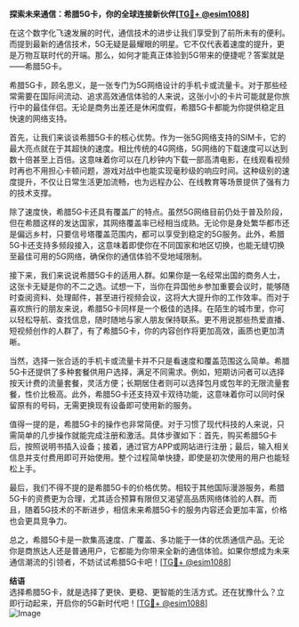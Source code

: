 **探索未来通信：希腊5G卡，你的全球连接新伙伴[[TG💪+ @esim1088](https://t.me/s/esim1088)]**

在这个数字化飞速发展的时代，通信技术的进步让我们享受到了前所未有的便利。而提到最新的通信技术，5G无疑是最耀眼的明星。它不仅代表着速度的提升，更是万物互联时代的开端。那么，如何才能真正体验到5G带来的便捷呢？答案就是——希腊5G卡。

希腊5G卡，顾名思义，是一张专门为5G网络设计的手机卡或流量卡。对于那些经常需要在国际间流动、追求高效通信体验的人来说，这张小小的卡片可能就是你旅行中的最佳伴侣。无论是商务出差还是休闲度假，希腊5G卡都能为你提供稳定且快速的网络支持。

首先，让我们来谈谈希腊5G卡的核心优势。作为一张5G网络支持的SIM卡，它的最大亮点就在于其超快的速度。相比传统的4G网络，5G网络的下载速度可以达到数十倍甚至上百倍。这意味着你可以在几秒钟内下载一部高清电影，在线观看视频时再也不用担心卡顿问题，游戏对战中也能实现毫秒级的响应时间。这种级别的速度提升，不仅让日常生活更加流畅，也为远程办公、在线教育等场景提供了强有力的技术支撑。

除了速度快，希腊5G卡还具有覆盖广的特点。虽然5G网络目前仍处于普及阶段，但在希腊这样的发达国家，其网络覆盖率已经相当成熟。无论你是身处繁华都市还是偏远乡村，只要信号塔覆盖范围内，都可以享受到稳定的5G服务。此外，希腊5G卡还支持多频段接入，这意味着即使你在不同国家和地区切换，也能无缝切换至最佳可用的5G网络，确保你的通信体验不受地域限制。

接下来，我们来说说希腊5G卡的适用人群。如果你是一名经常出国的商务人士，这张卡无疑是你的不二之选。试想一下，当你在异国他乡参加重要会议时，能够随时查阅资料、处理邮件，甚至进行视频会议，这将大大提升你的工作效率。而对于喜欢旅行的朋友来说，希腊5G卡同样是一个极佳的选择。在陌生的城市里，你可以轻松导航、查找信息，随时随地与家人朋友保持联系。更不用说那些热爱直播、短视频创作的人群了，有了希腊5G卡，你的内容创作将更加高效，画质也更加清晰。

当然，选择一张合适的手机卡或流量卡并不只是看速度和覆盖范围这么简单。希腊5G卡还提供了多种套餐供用户选择，满足不同需求。例如，短期访问者可以选择按天计费的流量套餐，灵活方便；长期居住者则可以选择包月或包年的无限流量套餐，性价比极高。此外，希腊5G卡还支持双卡双待功能，这意味着你可以同时保留原有的号码，无需更换现有设备即可使用新的服务。

值得一提的是，希腊5G卡的操作也非常简便。对于习惯了现代科技的人来说，只需简单的几步操作就能完成注册和激活。具体步骤如下：首先，购买希腊5G卡后，按照说明书插入设备；接着，通过官方APP或网站进行注册；最后，输入相关信息并支付费用即可开始使用。整个过程简单快捷，即使是初次使用的用户也能轻松上手。

最后，我们不得不提的是希腊5G卡的价格优势。相较于其他国际漫游服务，希腊5G卡的资费更为合理，尤其适合预算有限但又渴望高品质网络体验的人群。而且，随着5G技术的不断进步，相信未来希腊5G卡的服务内容还会更加丰富，价格也会更具竞争力。

总之，希腊5G卡是一款集高速度、广覆盖、多功能于一体的优质通信产品。无论你是商旅达人还是普通用户，它都能为你带来全新的通信体验。如果你想成为未来通信潮流的引领者，不妨试试希腊5G卡吧！[[TG💪+ @esim1088](https://t.me/s/esim1088)]

**结语**  
选择希腊5G卡，就是选择了更快、更稳、更智能的生活方式。还在犹豫什么？立即行动起来，开启你的5G新时代吧！[[TG💪+ @esim1088](https://t.me/s/esim1088)]  
![Image](https://i.postimg.cc/4NQfJmqS/Snipaste-2025-05-13-00-14-12.png)
